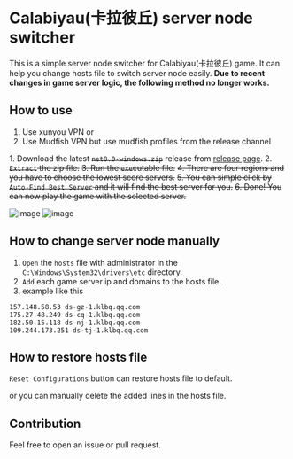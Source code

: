 # Calabiyau(卡拉彼丘) server node switcher

This is a simple server node switcher for Calabiyau(卡拉彼丘) game. It can help you change hosts file to switch server node easily.
**Due to recent changes in game server logic, the following method no longer works.**

## How to use

1. Use xunyou VPN or
2. Use Mudfish VPN but use mudfish profiles from the release channel

~~1. Download the latest `net8.0-windows.zip` release from [release page](https://github.com/Halozhan/calabiyau-server-node-switcher/releases/latest).~~
~~2. `Extract` the zip file.~~
~~3. Run the `exe`cutable file.~~
~~4. There are four regions and you have to choose the lowest score servers.~~
~~5. You can simple click by `Auto-Find Best Server` and it will find the best server for you.~~
~~6. Done! You can now play the game with the selected server.~~

![image](https://github.com/user-attachments/assets/462cb765-34a7-4189-83fe-4b4f376466f8)
![image](https://github.com/user-attachments/assets/539a7fb5-a174-419f-93c8-3152faafede4)

## How to change server node manually

1. `Open` the `hosts` file with administrator in the `C:\Windows\System32\drivers\etc` directory.
2. `Add` each game server ip and domains to the hosts file.
3. example like this

```
157.148.58.53 ds-gz-1.klbq.qq.com
175.27.48.249 ds-cq-1.klbq.qq.com
182.50.15.118 ds-nj-1.klbq.qq.com
109.244.173.251 ds-tj-1.klbq.qq.com
```

## How to restore hosts file

`Reset Configurations` button can restore hosts file to default.

or you can manually delete the added lines in the hosts file.

## Contribution

Feel free to open an issue or pull request.
